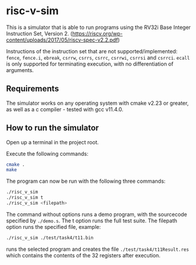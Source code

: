 # risc-v-sim

This is a simulator that is able to run programs using the RV32i Base Integer Instruction Set, Version 2.
(https://riscv.org/wp-content/uploads/2017/05/riscv-spec-v2.2.pdf)

Instructions of the instruction set that are not supported/implemented: ```fence```, ```fence.i```, ```ebreak```, ```csrrw```, ```csrrs```, ```csrrc```, ```csrrwi```, ```csrrsi``` and ```csrrci```.
```ecall``` is only supported for terminating execution, with no differentiation of arguments.

## Requirements
The simulator works on any operating system with cmake v2.23 or greater, as well as a c compiler - tested with gcc v11.4.0.

## How to run the simulator
Open up a terminal in the project root.

Execute the following commands:
```bash
cmake .
make
```

The program can now be run with the following three commands:
```bash
./risc_v_sim
./risc_v_sim t
./risc_v_sim <filepath>
```
The command without options runs a demo program, with the sourcecode specified by ```./demo.s```.
The t option runs the full test suite.
The filepath option runs the specified file, example:
```bash
./risc_v_sim ./test/task4/t11.bin
```
runs the selected program and creates the file ```./test/task4/t11Result.res``` which contains the contents of the 32 registers after execution.
